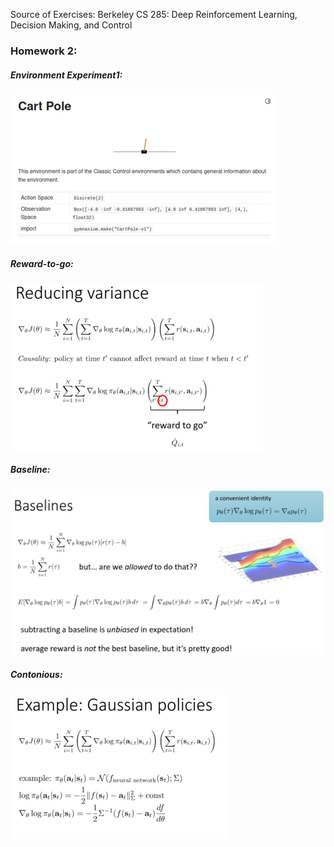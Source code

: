 Source of Exercises: Berkeley CS 285: Deep Reinforcement Learning, Decision Making, and Control


### Homework 2:

##### Environment Experiment1:
![Environment 1](hw2/images/env1.png)


##### Reward-to-go:
![Reward to go](hw2/images/reward_to_go.png)

##### Baseline:
![ Policy Gradient](hw2/images/baseline.png)

##### Contonious:
![Contonious](hw2/images/continous_action_space.png)
